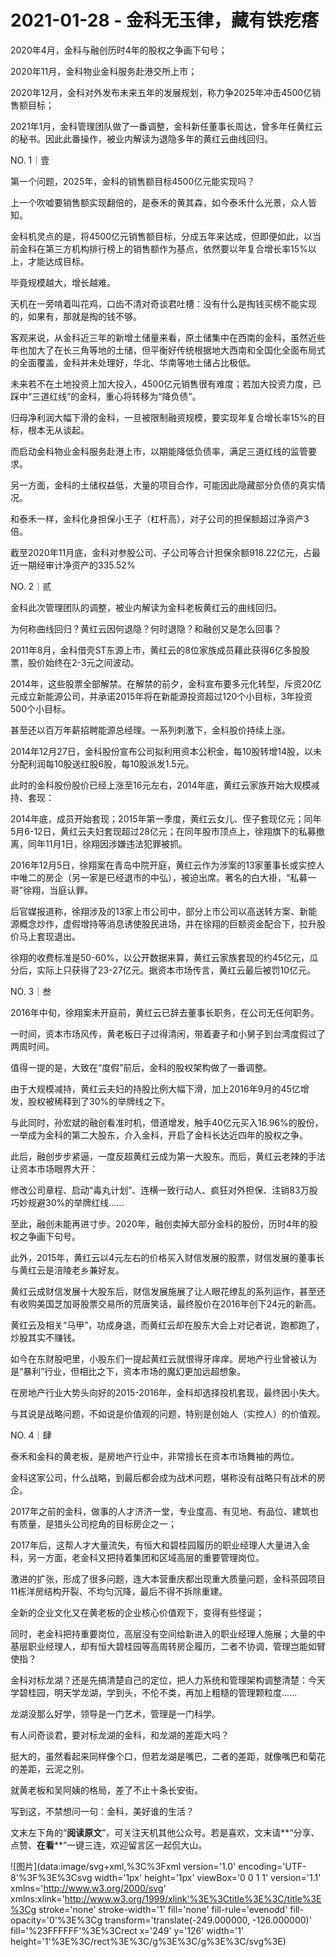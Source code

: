 # 2021-01-28 - 金科无玉律，藏有铁疙瘩

2020年4月，金科与融创历时4年的股权之争画下句号；

2020年11月，金科物业金科服务赴港交所上市；

2020年12月，金科对外发布未来五年的发展规划，称力争2025年冲击4500亿销售额目标；

2021年1月，金科管理团队做了一番调整，金科新任董事长周达，曾多年任黄红云的秘书。因此此番操作，被业内解读为退隐多年的黄红云曲线回归。

NO. 1｜壹

第一个问题，2025年，金科的销售额目标4500亿元能实现吗？

上一个吹嘘要销售额实现翻倍的，是泰禾的黄其森，如今泰禾什么光景，众人皆知。

金科机灵点的是，将4500亿元销售额目标，分成五年来达成，但即便如此，以当前金科在第三方机构排行榜上的销售额作为基点，依然要以年复合增长率15%以上，才能达成目标。

毕竟规模越大，增长越难。

天机在一旁啃着叫花鸡，口齿不清对奇谈君吐槽：没有什么是掏钱买榜不能实现的，如果有，那就是掏的钱不够。

客观来说，从金科近三年的新增土储量来看，原土储集中在西南的金科，虽然近些年也加大了在长三角等地的土储，但平衡好传统根据地大西南和全国化全面布局式的全面覆盖，金科并未处理好，华北、华南等地土储占比极低。

未来若不在土地投资上加大投入，4500亿元销售很有难度；若加大投资力度，已踩中“三道红线”的金科，重心将转移为“降负债”。

归母净利润大幅下滑的金科，一旦被限制融资规模，要实现年复合增长率15%的目标，根本无从谈起。

而启动金科物业金科服务赴港上市，以期能降低负债率，满足三道红线的监管要求。

另一方面，金科的土储权益低，大量的项目合作，可能因此隐藏部分负债的真实情况。

和泰禾一样，金科化身担保小王子（杠杆高），对子公司的担保额超过净资产3倍。

截至2020年11月底，金科对参股公司、子公司等合计担保余额918.22亿元，占最近一期经审计净资产的335.52%

NO. 2｜贰

金科此次管理团队的调整，被业内解读为金科老板黄红云的曲线回归。

为何称曲线回归？黄红云因何退隐？何时退隐？和融创又是怎么回事？

2011年8月，金科借壳ST东源上市，黄红云的8位家族成员藉此获得6亿多股股票，股价始终在2-3元之间波动。

2014年，这些股票全部解禁。在解禁的前夕，金科宣布要多元化转型，斥资20亿元成立新能源公司，并承诺2015年将在新能源投资超过120个小目标，3年投资500个小目标。

甚至还以百万年薪招聘能源总经理。一系列刺激下，金科股价持续上涨。

2014年12月27日，金科股份宣布公司拟利用资本公积金，每10股转增14股，以未分配利润每10股送红股6股，每10股派发1.5元。

此时的金科股份股价已经上涨至16元左右，2014年底，黄红云家族开始大规模减持、套现：

2014年底，成员开始套现；2015年第一季度，黄红云女儿、侄子套现亿元；同年5月6-12日，黄红云夫妇套现超过28亿元；在同年股市顶点上，徐翔旗下的私募撤离，同年11月1日，徐翔因涉嫌违法犯罪被抓。

2016年12月5日，徐翔案在青岛中院开庭，黄红云作为涉案的13家董事长或实控人中唯二的房企（另一家是已经退市的中弘），被迫出席。著名的白大褂，“私募一哥”徐翔，当庭认罪。

后官媒报道称，徐翔涉及的13家上市公司中，部分上市公司以高送转方案、新能源概念炒作，虚假增持等消息诱使股民进场，并在徐翔的巨额资金配合下，拉升股价马上套现退出。

徐翔的收费标准是50-60%，以公开数据来算，黄红云家族套现的约45亿元，瓜分后，实际上只获得了23-27亿元。据资本市场传言，黄红云最后被罚10亿元。

NO. 3｜叁

2016年中旬，徐翔案未开庭前，黄红云已辞去董事长职务，在公司无任何职务。

一时间，资本市场风传，黄老板日子过得清闲，带着妻子和小舅子到台湾度假过了两周时间。

值得一提的是，大致在“度假”前后，金科的股权架构做了一番调整。

由于大规模减持，黄红云夫妇的持股比例大幅下滑，加上2016年9月的45亿增发，股权被稀释到了30%的举牌线之下。

与此同时，孙宏斌的融创看准时机，借道增发，触手40亿元买入16.96%的股份，一举成为金科的第二大股东，介入金科，开启了金科长达近四年的股权之争。

此后，融创步步紧逼，一度反超黄红云成为第一大股东。而后，黄红云老辣的手法让资本市场眼界大开：

修改公司章程、启动“毒丸计划”、连横一致行动人、疯狂对外担保、注销83万股巧妙规避30%的举牌红线......

至此，融创未能再进寸步。2020年，融创卖掉大部分金科的股份，历时4年的股权之争画下句号。

此外，2015年，黄红云以4元左右的价格买入财信发展的股票，财信发展的董事长与黄红云是涪陵老乡兼好友。

黄红云成财信发展十大股东后，财信发展施展了让人眼花缭乱的系列运作，甚至还有收购美国芝加哥股票交易所的荒唐笑话，最终股价在2016年创下24元的新高。

黄红云及相关“马甲”，功成身退，而黄红云却在股东大会上对记者说，跑都跑了，炒股其实不赚钱。

如今在东财股吧里，小股东们一提起黄红云就恨得牙痒痒。房地产行业曾被认为是“暴利”行业，但相比之下，资本市场的魔幻更加远超想象。

在房地产行业大势头向好的2015-2016年，金科却选择投机套现，最终因小失大。

与其说是战略问题，不如说是价值观的问题，特别是创始人（实控人）的价值观。

NO. 4｜肆

泰禾和金科的黄老板，是房地产行业中，非常擅长在资本市场舞袖的两位。

金科这家公司，什么战略，到最后都会成为战术问题，堪称没有战略只有战术的房企。

2017年之前的金科，做事的人才济济一堂，专业度高、有见地、有品位、建筑也有质量，是猎头公司挖角的目标房企之一；

2017年后，这帮人才大量流失，有恒大和碧桂园履历的职业经理人大量进入金科，另一方面，老金科又把持着集团和区域高层的重要管理岗位。

激进的扩张，形成了很多问题，连大本营重庆都出现重大质量问题，金科茶园项目11栋洋房结构开裂、不均匀沉降，最后不得不拆除重建。

全新的企业文化又在黄老板的企业核心价值观下，变得有些怪诞；

同时，老金科把持重要岗位，高层没有空间给新进入的职业经理人施展；大量的中基层职业经理人，却有恒大碧桂园等高周转房企履历，二者不协调，管理岂能如臂使指？

金科对标龙湖？还是先搞清楚自己的定位，把人力系统和管理架构调整清楚：今天学碧桂园，明天学龙湖，学到头，不伦不类，再加上粗糙的管理颗粒度......

龙湖没那么好学，领导是一门艺术，管理是一门科学。

有人问奇谈君，要对标龙湖的金科，和龙湖的差距大吗？

挺大的，虽然看起来同样像个口，但若龙湖是嘴巴，二者的差距，就像嘴巴和菊花的差距，云泥之别。

就黄老板和吴阿姨的格局，差了不止十条长安街。

写到这，不禁想问一句：金科，美好谁的生活？

文末左下角的“**阅读原文**”，可关注天机其他公众号。若是喜欢，文末请**“分享、点赞、**在看****”一键三连，欢迎留言区一起侃大山。

![图片](data:image/svg+xml,%3C%3Fxml version='1.0' encoding='UTF-8'%3F%3E%3Csvg width='1px' height='1px' viewBox='0 0 1 1' version='1.1' xmlns='http://www.w3.org/2000/svg' xmlns:xlink='http://www.w3.org/1999/xlink'%3E%3Ctitle%3E%3C/title%3E%3Cg stroke='none' stroke-width='1' fill='none' fill-rule='evenodd' fill-opacity='0'%3E%3Cg transform='translate(-249.000000, -126.000000)' fill='%23FFFFFF'%3E%3Crect x='249' y='126' width='1' height='1'%3E%3C/rect%3E%3C/g%3E%3C/g%3E%3C/svg%3E)